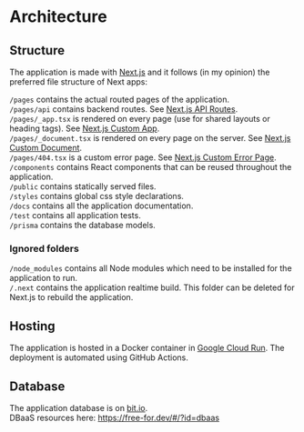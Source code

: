 # Architecture

## Structure

The application is made with [Next.js](https://nextjs.org/) and it follows (in
my opinion) the preferred file structure of Next apps:

`/pages` contains the actual routed pages of the application.  
`/pages/api` contains backend routes. See
[Next.js API Routes](https://nextjs.org/docs/api-routes/introduction).  
`/pages/_app.tsx` is rendered on every page (use for shared layouts or heading
tags). See
[Next.js Custom App](https://nextjs.org/docs/advanced-features/custom-app).  
`/pages/_document.tsx` is rendered on every page on the server. See
[Next.js Custom Document](https://nextjs.org/docs/advanced-features/custom-document).  
`/pages/404.tsx` is a custom error page. See
[Next.js Custom Error Page](https://nextjs.org/docs/advanced-features/custom-error-page).  
`/components` contains React components that can be reused throughout the
application.  
`/public` contains statically served files.  
`/styles` contains global css style declarations.  
`/docs` contains all the application documentation.  
`/test` contains all application tests.  
`/prisma` contains the database models.

### Ignored folders

`/node_modules` contains all Node modules which need to be installed for the
application to run.  
`/.next` contains the application realtime build. This folder can be deleted for
Next.js to rebuild the application.

## Hosting

The application is hosted in a Docker container in
[Google Cloud Run](https://cloud.google.com/run). The deployment is automated
using GitHub Actions.

## Database

The application database is on [bit.io](https://bit.io).  
DBaaS resources here: https://free-for.dev/#/?id=dbaas

